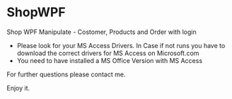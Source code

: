 # ShopWPF
Shop WPF Manipulate - Costomer, Products and Order with login

- Please look for your MS Access Drivers. In Case if not runs you have to download the correct drivers for MS Access on Microsoft.com
- You need to have installed a MS Office Version with MS Access

For further questions please contact me.

Enjoy it.
